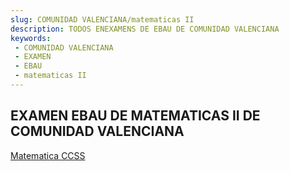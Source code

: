 ```yaml
---
slug: COMUNIDAD VALENCIANA/matematicas II
description: TODOS ENEXAMENS DE EBAU DE COMUNIDAD VALENCIANA
keywords:
 - COMUNIDAD VALENCIANA
 - EXAMEN
 - EBAU
 - matematicas II
---
```

## EXAMEN EBAU DE MATEMATICAS II DE COMUNIDAD VALENCIANA
[Matematica CCSS](https://drive.google.com/drive/folders/1dOuFPz7lUcrbDnBmee2bAGj5abPixNR6?usp=sharing)
